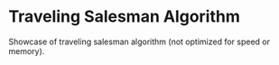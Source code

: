 # Traveling Salesman Algorithm

Showcase of traveling salesman algorithm (not optimized for speed or memory).